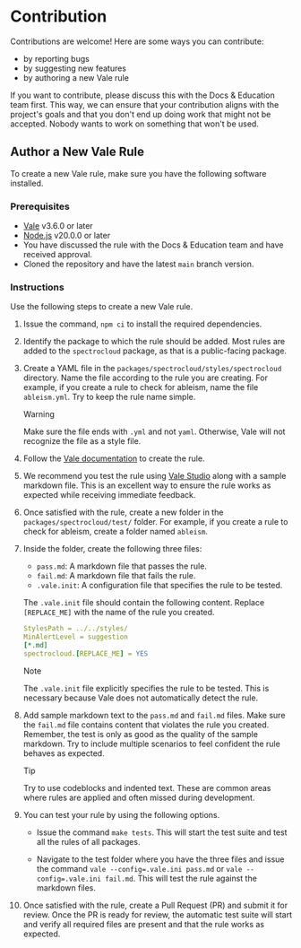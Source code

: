 # Contribution

Contributions are welcome! Here are some ways you can contribute:

- by reporting bugs
- by suggesting new features
- by authoring a new Vale rule

If you want to contribute, please discuss this with the Docs & Education team first. This way, we can ensure that your contribution aligns with the project's goals and that you don't end up doing work that might not be accepted. Nobody wants to work on something that won't be used.

## Author a New Vale Rule

To create a new Vale rule, make sure you have the following software installed.

### Prerequisites

- [Vale](https://vale.sh/docs/vale-cli/installation/) v3.6.0 or later
- [Node.js](https://nodejs.org/en/download/prebuilt-installer) v20.0.0 or later
- You have discussed the rule with the Docs & Education team and have received approval.
- Cloned the repository and have the latest `main` branch version.

### Instructions

Use the following steps to create a new Vale rule.

1. Issue the command, `npm ci` to install the required dependencies.

2. Identify the package to which the rule should be added. Most rules are added to the `spectrocloud` package, as that is a public-facing package.

3. Create a YAML file in the `packages/spectrocloud/styles/spectrocloud` directory. Name the file according to the rule you are creating. For example, if you create a rule to check for ableism, name the file `ableism.yml`. Try to keep the rule name simple.

   > [!WARNING]
   > Make sure the file ends with `.yml` and not `yaml`. Otherwise, Vale will not recognize the file as a style file.

4. Follow the [Vale documentation](https://vale.sh/docs/topics/styles/) to create the rule.

5. We recommend you test the rule using [Vale Studio](https://studio.vale.sh/) along with a sample markdown file. This is an excellent way to ensure the rule works as expected while receiving immediate feedback.

6. Once satisfied with the rule, create a new folder in the `packages/spectrocloud/test/` folder. For example, if you create a rule to check for ableism, create a folder named `ableism`.

7. Inside the folder, create the following three files:

   - `pass.md`: A markdown file that passes the rule.
   - `fail.md`: A markdown file that fails the rule.
   - `.vale.init`: A configuration file that specifies the rule to be tested.

   The `.vale.init` file should contain the following content. Replace `[REPLACE_ME]` with the name of the rule you created.

   ```yaml
   StylesPath = ../../styles/
   MinAlertLevel = suggestion
   [*.md]
   spectrocloud.[REPLACE_ME] = YES
   ```

   > [!NOTE]
   > The `.vale.init` file explicitly specifies the rule to be tested. This is necessary because Vale does not automatically detect the rule.

8. Add sample markdown text to the `pass.md` and `fail.md` files. Make sure the `fail.md` file contains content that violates the rule you created. Remember, the test is only as good as the quality of the sample markdown. Try to include multiple scenarios to feel confident the rule behaves as expected.

   > [!TIP]
   > Try to use codeblocks and indented text. These are common areas where rules are applied and often missed during development.

9. You can test your rule by using the following options.

   - Issue the command `make tests`. This will start the test suite and test all the rules of all packages.

   - Navigate to the test folder where you have the three files and issue the command `vale --config=.vale.ini pass.md` or `vale --config=.vale.ini fail.md`. This will test the rule against the markdown files.

10. Once satisfied with the rule, create a Pull Request (PR) and submit it for review. Once the PR is ready for review, the automatic test suite will start and verify all required files are present and that the rule works as expected.
